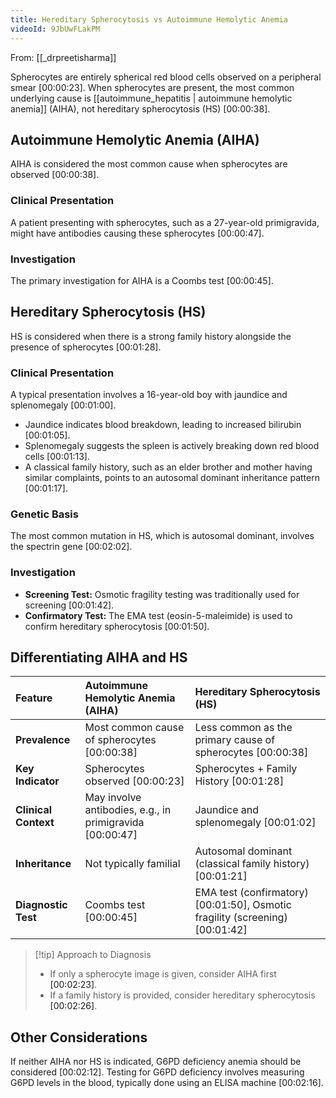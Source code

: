 ```yaml
---
title: Hereditary Spherocytosis vs Autoimmune Hemolytic Anemia
videoId: 9JbUwFLakPM
---
```


From: [[_drpreetisharma]] <br/> 

Spherocytes are entirely spherical red blood cells observed on a peripheral smear <a class="yt-timestamp" data-t="00:00:23">[00:00:23]</a>. When spherocytes are present, the most common underlying cause is [[autoimmune_hepatitis | autoimmune hemolytic anemia]] (AIHA), not hereditary spherocytosis (HS) <a class="yt-timestamp" data-t="00:00:38">[00:00:38]</a>.

## Autoimmune Hemolytic Anemia (AIHA)
AIHA is considered the most common cause when spherocytes are observed <a class="yt-timestamp" data-t="00:00:38">[00:00:38]</a>.

### Clinical Presentation
A patient presenting with spherocytes, such as a 27-year-old primigravida, might have antibodies causing these spherocytes <a class="yt-timestamp" data-t="00:00:47">[00:00:47]</a>.

### Investigation
The primary investigation for AIHA is a Coombs test <a class="yt-timestamp" data-t="00:00:45">[00:00:45]</a>.

## Hereditary Spherocytosis (HS)
HS is considered when there is a strong family history alongside the presence of spherocytes <a class="yt-timestamp" data-t="00:01:28">[00:01:28]</a>.

### Clinical Presentation
A typical presentation involves a 16-year-old boy with jaundice and splenomegaly <a class="yt-timestamp" data-t="00:01:00">[00:01:00]</a>.
*   Jaundice indicates blood breakdown, leading to increased bilirubin <a class="yt-timestamp" data-t="00:01:05">[00:01:05]</a>.
*   Splenomegaly suggests the spleen is actively breaking down red blood cells <a class="yt-timestamp" data-t="00:01:13">[00:01:13]</a>.
*   A classical family history, such as an elder brother and mother having similar complaints, points to an autosomal dominant inheritance pattern <a class="yt-timestamp" data-t="00:01:17">[00:01:17]</a>.

### Genetic Basis
The most common mutation in HS, which is autosomal dominant, involves the spectrin gene <a class="yt-timestamp" data-t="00:02:02">[00:02:02]</a>.

### Investigation
*   **Screening Test:** Osmotic fragility testing was traditionally used for screening <a class="yt-timestamp" data-t="00:01:42">[00:01:42]</a>.
*   **Confirmatory Test:** The EMA test (eosin-5-maleimide) is used to confirm hereditary spherocytosis <a class="yt-timestamp" data-t="00:01:50">[00:01:50]</a>.

## Differentiating AIHA and HS

| Feature               | Autoimmune Hemolytic Anemia (AIHA)          | Hereditary Spherocytosis (HS)                                         |
| :-------------------- | :-------------------------------------------- | :-------------------------------------------------------------------- |
| **Prevalence**        | Most common cause of spherocytes <a class="yt-timestamp" data-t="00:00:38">[00:00:38]</a>        | Less common as the primary cause of spherocytes <a class="yt-timestamp" data-t="00:00:38">[00:00:38]</a> |
| **Key Indicator**     | Spherocytes observed <a class="yt-timestamp" data-t="00:00:23">[00:00:23]</a>                   | Spherocytes + Family History <a class="yt-timestamp" data-t="00:01:28">[00:01:28]</a>              |
| **Clinical Context**  | May involve antibodies, e.g., in primigravida <a class="yt-timestamp" data-t="00:00:47">[00:00:47]</a> | Jaundice and splenomegaly <a class="yt-timestamp" data-t="00:01:02">[00:01:02]</a>                                |
| **Inheritance**       | Not typically familial                        | Autosomal dominant (classical family history) <a class="yt-timestamp" data-t="00:01:21">[00:01:21]</a>          |
| **Diagnostic Test**   | Coombs test <a class="yt-timestamp" data-t="00:00:45">[00:00:45]</a>                             | EMA test (confirmatory) <a class="yt-timestamp" data-t="00:01:50">[00:01:50]</a>, Osmotic fragility (screening) <a class="yt-timestamp" data-t="00:01:42">[00:01:42]</a> |

> [!tip] Approach to Diagnosis
> *   If only a spherocyte image is given, consider AIHA first <a class="yt-timestamp" data-t="00:02:23">[00:02:23]</a>.
> *   If a family history is provided, consider hereditary spherocytosis <a class="yt-timestamp" data-t="00:02:26">[00:02:26]</a>.

## Other Considerations
If neither AIHA nor HS is indicated, G6PD deficiency anemia should be considered <a class="yt-timestamp" data-t="00:02:12">[00:02:12]</a>. Testing for G6PD deficiency involves measuring G6PD levels in the blood, typically done using an ELISA machine <a class="yt-timestamp" data-t="00:02:16">[00:02:16]</a>.